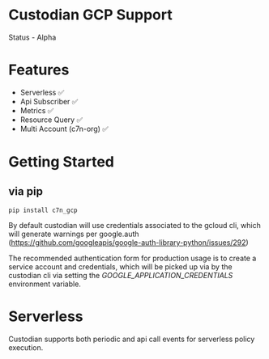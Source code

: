 # Custodian GCP Support

Status - Alpha

# Features

 - Serverless ✅
 - Api Subscriber ✅
 - Metrics ✅
 - Resource Query ✅
 - Multi Account (c7n-org) ✅

# Getting Started


## via pip

```
pip install c7n_gcp
```

By default custodian will use credentials associated to the gcloud cli, which will generate
warnings per google.auth (https://github.com/googleapis/google-auth-library-python/issues/292)

The recommended authentication form for production usage is to create a service account and
credentials, which will be picked up via by the custodian cli via setting the
*GOOGLE_APPLICATION_CREDENTIALS* environment variable.


# Serverless

Custodian supports both periodic and api call events for serverless policy execution.
